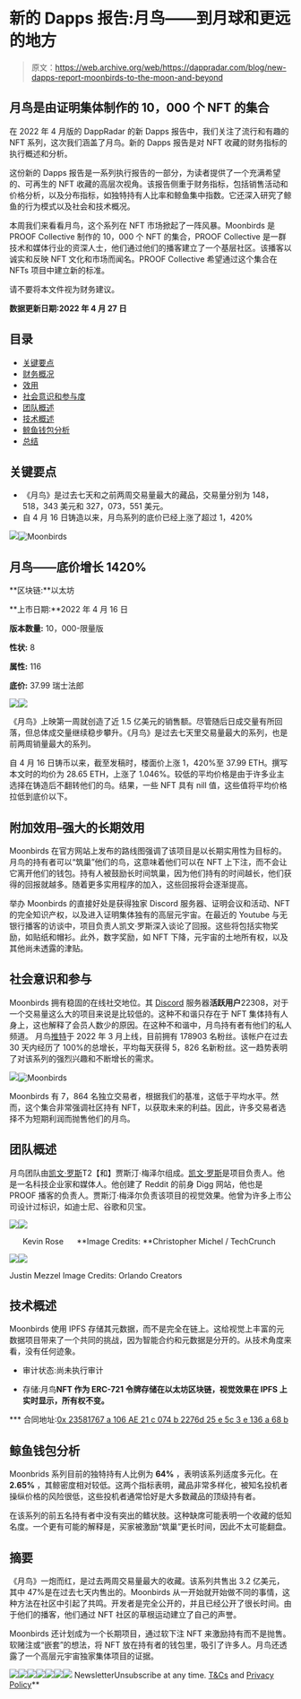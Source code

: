 # 新的 Dapps 报告:月鸟——到月球和更远的地方

> 原文：<https://web.archive.org/web/https://dappradar.com/blog/new-dapps-report-moonbirds-to-the-moon-and-beyond>

## 月鸟是由证明集体制作的 10，000 个 NFT 的集合

在 2022 年 4 月版的 DappRadar 的新 Dapps 报告中，我们关注了流行和有趣的 NFT 系列，这次我们涵盖了月鸟。新的 Dapps 报告是对 NFT 收藏的财务指标的执行概述和分析。

这份新的 Dapps 报告是一系列执行报告的一部分，为读者提供了一个充满希望的、可再生的 NFT 收藏的高层次视角。该报告侧重于财务指标，包括销售活动和价格分析，以及分布指标，如独特持有人比率和鲸鱼集中指数。它还深入研究了鲸鱼的行为模式以及社会和技术概况。

本周我们来看看月鸟，这个系列在 NFT 市场掀起了一阵风暴。Moonbirds 是 PROOF Collective 制作的 10，000 个 NFT 的集合，PROOF Collective 是一群技术和媒体行业的资深人士，他们通过他们的播客建立了一个基层社区。该播客以诚实和反映 NFT 文化和市场而闻名。PROOF Collective 希望通过这个集合在 NFTs 项目中建立新的标准。

请不要将本文件视为财务建议。

**数据更新日期:2022 年 4 月 27 日**

## 目录

*   [关键要点](https://web.archive.org/web/20221127161336/https://dappradar.com/blog/new-dapps-report-moonbirds-to-the-moon-and-beyond/#Key-Takeaways)
*   [财务概况](https://web.archive.org/web/20221127161336/https://dappradar.com/blog/new-dapps-report-moonbirds-to-the-moon-and-beyond/#Moonbirds---Floor-price-growth-of-1420%)
*   [效用](https://web.archive.org/web/20221127161336/https://dappradar.com/blog/new-dapps-report-moonbirds-to-the-moon-and-beyond/#Added-Utility---Strong-Long-term-Utility-)
*   [社会意识和参与度](https://web.archive.org/web/20221127161336/https://dappradar.com/blog/new-dapps-report-moonbirds-to-the-moon-and-beyond/#Social-Awareness-and-Engagement-)
*   [团队概述](https://web.archive.org/web/20221127161336/https://dappradar.com/blog/new-dapps-report-moonbirds-to-the-moon-and-beyond/#Team-Overview-)
*   [技术概述](/web/20221127161336/https://dappradar.com/blog/wp-admin/post.php)
*   [鲸鱼钱包分析](https://web.archive.org/web/20221127161336/https://dappradar.com/blog/new-dapps-report-moonbirds-to-the-moon-and-beyond/#Whale-Wallet-Analysis)
*   [总结](https://web.archive.org/web/20221127161336/https://dappradar.com/blog/new-dapps-report-moonbirds-to-the-moon-and-beyond/#Summary)

## 关键要点

*   《月鸟》是过去七天和之前两周交易量最大的藏品，交易量分别为 148，518，343 美元和 327，073，551 美元。
*   自 4 月 16 日铸造以来，月鸟系列的底价已经上涨了超过 1，420%

![](img/ccaea3b6cf04a94736ab76c2665bf939.png)![Moonbirds](img/cb4d06cd747b3c9cc59f8c64095e98d1.png)

## 月鸟——底价增长 1420%

**区块链:**以太坊

**上市日期:**2022 年 4 月 16 日

**版本数量:** 10，000-限量版

**性状:** 8

**属性:** 116

**底价:** 37.99 瑞士法郎

![](img/7c8c9cd9e6bbd571e9a14d20888d6d81.png)![](img/ab096646334861fe31a4b92af2c35d45.png)

《月鸟》上映第一周就创造了近 1.5 亿美元的销售额。尽管随后日成交量有所回落，但总体成交量继续稳步攀升。《月鸟》是过去七天里交易量最大的系列，也是前两周销量最大的系列。

自 4 月 16 日铸币以来，截至发稿时，楼面价上涨 1，420%至 37.99 ETH。撰写本文时的均价为 28.65 ETH，上涨了 1.046%。较低的平均价格是由于许多业主选择在铸造后不翻转他们的鸟。结果，一些 NFT 具有 nill 值，这些值将平均价格拉低到底价以下。

## 附加效用–强大的长期效用

Moonbirds 在官方网站上发布的路线图强调了该项目是以长期实用性为目标的。月鸟的持有者可以“筑巢”他们的鸟，这意味着他们可以在 NFT 上下注，而不会让它离开他们的钱包。持有人被鼓励长时间筑巢，因为他们持有的时间越长，他们获得的回报就越多。随着更多实用程序的加入，这些回报将会逐渐提高。

举办 Moonbirds 的直接好处是获得独家 Discord 服务器、证明会议和活动、NFT 的完全知识产权，以及进入证明集体独有的高层元宇宙。在最近的 Youtube 与无银行播客的访谈中，项目负责人凯文·罗斯深入谈论了回报。这些将包括实物奖励，如贴纸和帽衫。此外，数字奖励，如 NFT 下降，元宇宙的土地所有权，以及其他尚未透露的津贴。

## 社会意识和参与

Moonbirds 拥有稳固的在线社交地位。其 [Discord](https://web.archive.org/web/20221127161336/https://discord.com/invite/proof) 服务器**活跃用户**22308，对于一个交易量这么大的项目来说是比较低的。这种不和谐只存在于 NFT 集体持有人身上，这也解释了会员人数少的原因。在这种不和谐中，月鸟持有者有他们的私人频道。
月鸟[推特](https://web.archive.org/web/20221127161336/https://twitter.com/moonbirds_xyz)于 2022 年 3 月上线，目前拥有 178903 名粉丝。该帐户在过去 30 天内经历了 100%的总增长，平均每天获得 5，826 名新粉丝。这一趋势表明了对该系列的强烈兴趣和不断增长的需求。

![](img/57649a42744af7f2a33d46590d236747.png)![Moonbirds](img/6fbdee98ca9fe43a9ad706ee2c909761.png)

Moonbirds 有 7，864 名独立交易者，根据我们的基准，这低于平均水平。然而，这个集合非常强调社区持有 NFT，以获取未来的利益。因此，许多交易者选择不为短期利润而抛售他们的月鸟。

## 团队概述

月鸟团队由[凯文·罗斯](https://web.archive.org/web/20221127161336/https://twitter.com/kevinrose)T2【和】贾斯汀·梅泽尔组成。[凯文·罗斯](https://web.archive.org/web/20221127161336/https://twitter.com/kevinrose)是项目负责人。他是一名科技企业家和媒体人。他创建了 Reddit 的前身 Digg 网站，他也是 PROOF 播客的负责人。贾斯汀·梅泽尔负责该项目的视觉效果。他曾为许多上市公司设计过标识，如迪士尼、谷歌和贝宝。

![](img/0666d58ec67a5bc1d710fb1ccb420421.png)![](img/d4d140ee98aeae21e14d21bf2494e5e9.png)

      Kevin Rose     
**Image Credits: **Christopher Michel / TechCrunch

![](img/b5ed2d1a5a3d5b78b554542850b044cd.png)![](img/e91948ad965e8f0b2316ef52ff96748c.png)

Justin Mezzel
Image Credits: Orlando Creators

## 技术概述

Moonbirds 使用 IPFS 存储其元数据，而不是完全在链上。这给视觉上丰富的元数据项目带来了一个共同的挑战，因为智能合约和元数据是分开的。从技术角度来看，没有任何迹象。

*   审计状态:尚未执行审计

*   存储:月鸟**NFT 作为 ERC-721 令牌存储在以太坊区块链，视觉效果在 IPFS 上实时显示，所有权不变。**

 ***   合同地址:[0x 23581767 a 106 AE 21 c 074 b 2276d 25 e 5c 3 e 136 a 68 b](https://web.archive.org/web/20221127161336/https://etherscan.io/address/0x23581767a106ae21c074b2276d25e5c3e136a68b)

## 鲸鱼钱包分析

Moonbrids 系列目前的独特持有人比例为 **64%** ，表明该系列适度多元化。在 **2.65%** ，其鲸密度相对较低。这两个指标表明，藏品非常多样化，被知名投机者操纵价格的风险很低，这些投机者通常恰好是大多数藏品的顶级持有者。

在该系列的前五名持有者中没有突出的鳍状肢。这种缺席可能表明一个收藏的低知名度。一个更有可能的解释是，买家被激励“筑巢”更长时间，因此不太可能翻盘。

## 摘要

《月鸟》一炮而红，是过去两周交易量最大的收藏。该系列共售出 3.2 亿美元，其中 47%是在过去七天内售出的。Moonbirds 从一开始就开始做不同的事情，这种方法在社区中引起了共鸣。开发者是完全公开的，并且已经公开了很长时间。由于他们的播客，他们通过 NFT 社区的草根运动建立了自己的声誉。

Moonbirds 还计划成为一个长期项目，通过软下注 NFT 来激励持有而不是抛售。软赌注或“嵌套”的想法，将 NFT 放在持有者的钱包里，吸引了许多人。月鸟还透露了一个高层元宇宙独家集体项目的证据。

[](https://web.archive.org/web/20221127161336/https://dappradar.com/blog/what-are-non-fungible-tokens-nfts)[![](img/87befc4a1e42119d30e207f259589417.png)<picture>![](img/908416cdd39d604b879dcc26603f4775.png)</picture>](https://web.archive.org/web/20221127161336/https://dappradar.com/blog/what-are-non-fungible-tokens-nfts)[](https://web.archive.org/web/20221127161336/https://dappradar.com/nft/marketplaces)[![](img/87befc4a1e42119d30e207f259589417.png)<picture>![](img/bc6803eb238ef69f9d9ee60b45bab459.png)</picture>](https://web.archive.org/web/20221127161336/https://dappradar.com/nft/marketplaces)[](https://web.archive.org/web/20221127161336/https://dappradar.com/nft/sales)[![](img/87befc4a1e42119d30e207f259589417.png)<picture>![](img/26a2003e90b8ec75cc198f0e45d97f9c.png)</picture>](https://web.archive.org/web/20221127161336/https://dappradar.com/nft/sales)![](img/6d5a4a2d609c56e1a5771717e54ba759.png) NewsletterUnsubscribe at any time. [T&Cs](https://web.archive.org/web/20221127161336/https://dappradar.com/terms) and [Privacy Policy](https://web.archive.org/web/20221127161336/https://dappradar.com/privacy-policy)**